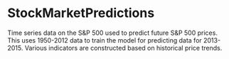 # StockMarketPredictions
Time series data on the S&amp;P 500 used to predict future S&amp;P 500 prices.  This uses 1950-2012 data to train the model for predicting data for 2013-2015.  Various indicators are constructed based on historical price trends.

